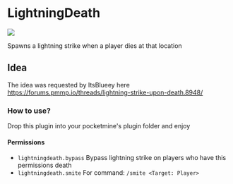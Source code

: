 # LightningDeath
[![](https://poggit.pmmp.io/shield.dl.total/LightningDeath)](https://poggit.pmmp.io/p/LightningDeath)

Spawns a lightning strike when a player dies at that location
## Idea
The idea was requested by ItsBlueey here
https://forums.pmmp.io/threads/lightning-strike-upon-death.8948/
### How to use?
Drop this plugin into your pocketmine's plugin folder and enjoy

#### Permissions
- ``lightningdeath.bypass`` Bypass lightning strike on players who have this permissions death
- ``lightningdeath.smite`` For command: ``/smite <Target: Player>``
